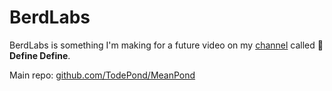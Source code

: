 # BerdLabs
BerdLabs is something I'm making for a future video on my [channel](https://youtube.com/c/todepond) called 📕 **Define Define**.

Main repo: [github.com/TodePond/MeanPond](https://github.com/TodePond/MeanPond)
